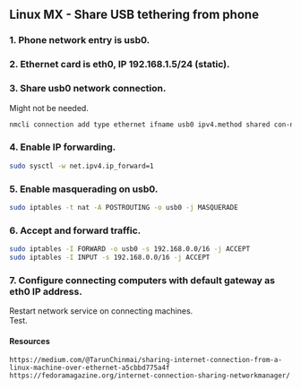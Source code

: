 ## Linux MX - Share USB tethering from phone
### 1. Phone network entry is usb0.
### 2. Ethernet card is eth0, IP 192.168.1.5/24 (static).
### 3. Share usb0 network connection.
Might not be needed.
```bash
nmcli connection add type ethernet ifname usb0 ipv4.method shared con-name local
```
### 4. Enable IP forwarding.
```bash
sudo sysctl -w net.ipv4.ip_forward=1
```
### 5. Enable masquerading on usb0.
```bash
sudo iptables -t nat -A POSTROUTING -o usb0 -j MASQUERADE
```
### 6. Accept and forward traffic.
```bash
sudo iptables -I FORWARD -o usb0 -s 192.168.0.0/16 -j ACCEPT
sudo iptables -I INPUT -s 192.168.0.0/16 -j ACCEPT
```
### 7. Configure connecting computers with default gateway as eth0 IP address.
Restart network service on connecting machines.<br/>
Test.

#### Resources
```
https://medium.com/@TarunChinmai/sharing-internet-connection-from-a-linux-machine-over-ethernet-a5cbbd775a4f
https://fedoramagazine.org/internet-connection-sharing-networkmanager/
```
